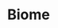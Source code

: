 ---
codehost: https://github.com/biomejs/biome
logohandle: biomejsdev
sort: biomejs
title: Biome
twitter: https://x.com/biomejs
website: https://biomejs.dev/
youtube: https://youtube.com/@Biomejs
---